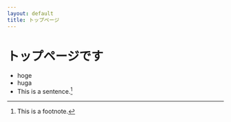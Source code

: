 ```yaml
---
layout: default
title: トップページ
---
```


# トップページです

* hoge
* huga
* This is a sentence.[^1]

[^1]: This is a footnote.
